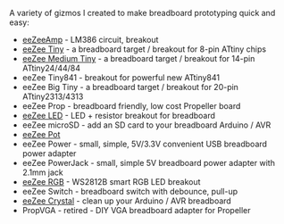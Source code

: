 A variety of gizmos I created to make breadboard prototyping quick and easy:

* [eeZeeAmp](https://github.com/shimniok/eeZeeAmp) - LM386 circuit, breakout
* [eeZee Tiny](https://github.com/shimniok/eeZeeTiny) - a breadboard target / breakout for 8-pin ATtiny chips
* [eeZee Medium Tiny](https://github.com/shimniok/eeZeeMedTiny) - a breadboard target / breakout for 14-pin ATtiny24/44/84
* eeZee Tiny841 - breakout for powerful new ATtiny841
* eeZee Big Tiny - a breadboard target / breakout for 20-pin ATtiny2313/4313
* eeZee Prop - breadboard friendly, low cost Propeller board
* [eeZee LED](https://github.com/shimniok/eeZeeLED) - LED + resistor breakout for breadboard
* eeZee microSD - add an SD card to your breadboard Arduino / AVR
* [eeZee Pot](https://github.com/shimniok/eeZeePot)
* eeZee Power - small, simple, 5V/3.3V convenient USB breadboard power adapter
* eeZee PowerJack - small, simple 5V breadboard power adapter with 2.1mm jack
* [eeZee RGB](https://github.com/shimniok/eeZeeRGB) - WS2812B smart RGB LED breakout
* eeZee Switch - breadboard switch with debounce, pull-up
* [eeZee Crystal](https://github.com/shimniok/eeZeeCrystal) - clean up your Arduino / AVR breadboard
* PropVGA - retired - DIY VGA breadboard adapter for Propeller
